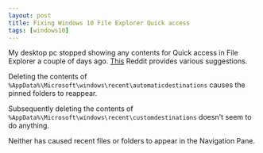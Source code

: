 ```yaml
---
layout: post
title: Fixing Windows 10 File Explorer Quick access
tags: [windows10]
---
```

My desktop pc stopped showing any contents for Quick access in File Explorer a couple of days ago. 
[This](https://www.reddit.com/r/Windows10/comments/3f60l6/broken_quick_access/) Reddit provides various suggestions.

Deleting the contents of `%AppData%\Microsoft\windows\recent\automaticdestinations` causes the pinned folders to reappear.

Subsequently deleting the contents of `%AppData%\Microsoft\windows\recent\customdestinations` doesn't seem to do anything.

Neither has caused recent files or folders to appear in the Navigation Pane.
